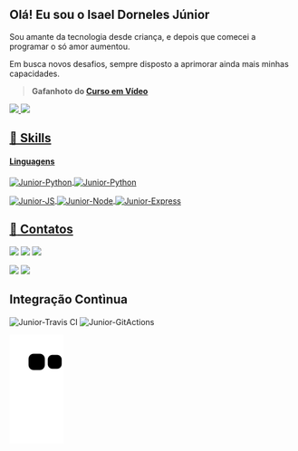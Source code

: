 ## Olá! Eu sou o Isael Dorneles Júnior 

Sou amante da tecnologia desde criança, e depois que comecei a programar o só amor aumentou.

Em busca novos desafios, sempre disposto a aprimorar ainda mais minhas capacidades.

>**Gafanhoto do [Curso em Vídeo](https://www.cursoemvideo.com/)**

 
 <div>
  <a href="https://github.com/JuniorD-Isael">
  <img height="180em" src="https://github-readme-stats.vercel.app/api?username=JuniorD-Isael&show_icons=true&theme=midnight-purple&include_all_commits=true&count_private=true"/>
  <img height="180em" src="https://github-readme-stats.vercel.app/api/top-langs/?username=JuniorD-Isael&layout=compact&langs_count=7&theme=midnight-purple"/>
</div>

## 🚀 Skills

#### Linguagens

<img align="center" alt="Junior-Python" src="https://img.shields.io/badge/Python-3776AB?style=for-the-badge&logo=python&logoColor=white">  <img align="center" alt="Junior-Python" src="https://img.shields.io/badge/Django-092E20?style=for-the-badge&logo=django&logoColor=white">

<img align="center" alt="Junior-JS" src="https://img.shields.io/badge/JavaScript-F7DF1E?style=for-the-badge&logo=javascript&logoColor=black">  <img align="center" alt="Junior-Node" src="https://img.shields.io/badge/node.js-6DA55F?style=for-the-badge&logo=node.js&logoColor=white">  <img align="center" alt="Junior-Express" src="https://img.shields.io/badge/express.js-%23404d59.svg?style=for-the-badge&logo=express&logoColor=%2361DAFB">


  
## :boy: Contatos

  <a href="https://www.instagram.com/juniord_isael/" target="_blank"><img src="https://img.shields.io/badge/-Instagram-%23E4405F?style=for-the-badge&logo=instagram&logoColor=white"></a> <a href="https://t.me/IsaeldJunior/" target="_blank"><img src="https://img.shields.io/badge/Telegram-2CA5E0?style=for-the-badge&logo=telegram&logoColor=white" target="_blank"></a> <a href = "mailto:isaeldjunior@gmail.com"><img src="https://img.shields.io/badge/Gmail-D14836?style=for-the-badge&logo=gmail&logoColor=white" target="_blank"></a> 
 
 <a href="https://www.linkedin.com/in/isael-d-junior/" target="_blank"><img src="https://img.shields.io/badge/-LinkedIn-%230077B5?style=for-the-badge&logo=linkedin&logoColor=white" target="_blank"></a>  <a href="https://app.rocketseat.com.br/me/juniordorneles" target="_blank"><img src="https://img.shields.io/badge/Rocketseat-%237159c1?style=for-the-badge&logo=ghost"></a>
 
## Integração Contìnua
<img align="center" alt="Junior-Travis CI" src="https://img.shields.io/badge/travis_CI-3EAAAF?style=for-the-badge&logo=travisci&logoColor=white"> <img align="center" alt="Junior-GitActions" src="https://img.shields.io/badge/github%20actions-%232671E5.svg?style=for-the-badge&logo=githubactions&logoColor=white">


  ![Snake animation](https://github.com/JuniorD-Isael/JuniorD-Isael/blob/output/github-contribution-grid-snake.svg)
</div>
